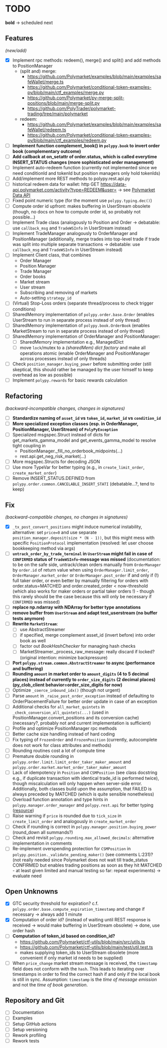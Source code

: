 # TODO

__bold__ -> scheduled next

## Features 
_(new/add)_
- [x] Implement rpc methods: redeem(), merge() and split() and add methods to PositionManager
  - (split and) merge:
    - https://github.com/Polymarket/examples/blob/main/examples/safeWallet/merge.ts
    - https://github.com/Polymarket/conditional-token-examples-py/blob/main/ctf_examples/merge.py
    - https://github.com/Polymarket/py-merge-split-positions/blob/main/merge-split.py
    - https://github.com/PolyTrader/polymarket-trading/tree/main/polymarket
  - redeem:
    - https://github.com/Polymarket/examples/blob/main/examples/safeWallet/redeem.ts
    - https://github.com/Polymarket/conditional-token-examples-py/blob/main/ctf_examples/redeem.py
- [ ] __Implement function complement_book() in `polypy.book` to invert order book (complementary outcome)__
- [ ] __Add callback at on_setattr of order.status, which is called everytime INSERT_STATUS changes (more sophisticated order management)__
- [ ] Implement auto-redeem function (currently not implemented since we need conditionId and tokenId but position managers only hold tokenIds)
- [ ] Add/implement more REST methods to polypy.rest.api.py
- [ ] historical redeem data for wallet: http GET https://data-api.polymarket.com/activity?type=REDEEM&user=<wallet-id> -> see [Polymarket Data API](https://polymarket.notion.site/Polymarket-Data-API-Docs-15fd316c50d58062bf8ee1b4bcf3d461)
- [ ] Fixed point numeric type (for the moment use `polypy.typing.dec()`)
- [ ] Compute order id upfront: makes buffering in UserStream obsolete (though, no docs on how to compute order id, so probably not possible...)
- [ ] Implement Trade class (analogously to Position and Order -> debatable: use `callback_msg` and `TradeWSInfo` in UserStream instead)
- [ ] Implement TradeManager analogously to OrderManager and PositionManager (additionally, merge trades into top-level trade 
if trade was split into multiple separate transactions -> debatable: use `callback_msg` and `TradeWSInfo` in UserStream instead)
- [ ] Implement Client class, that combines
  - Order Manager
  - Position Manager
  - Trade Manager
  - Order books
  - Market stream
  - User stream
  - Subscribing and removing of markets
  - Auto-setting `strategy_id`
- [ ] (Virtual) Stop-Loss orders (separate thread/process to check trigger conditions)
- [ ] SharedMemory implementation of `polypy.order.base.Order` (enables UserStream to run in separate process instead of only thread)
- [ ] SharedMemory implementation of `polypy.book.OrderBook` (enables MarketStream to run in separate process instead of only thread) 
- [ ] SharedMemory implementation of OrderManager and PositionManager:
  - [ ] SharedMemory implementation e.g., ManagedDict 
  - [ ] move `lock`/mutex to a _(sharedMem) dict factory_ and make all operations atomic (enable OrderManager and PositionManager across processes instead of only threads)
- [ ] Check `position_manager.buying_power` before submitting order (still skeptical, this should rather be managed by the user himself to keep overhead as low as possible)
- [ ] Implement `polypy.rewards` for basic rewards calculation

## Refactoring
_(backward-incompatible changes, changes in signatures)_
- [ ] __Standardize naming of `asset_id` vs `token_id`, `market_id` vs `condition_id`__
- [ ] __More specialized exception classes (esp. in OrderManager, PositionManager, UserStream) of `PolyPyException`__
- [ ] Specialized msgspec.Struct instead of dicts for get_markets_gamma_model and get_events_gamma_model to resolve tight coupling in 
  - PositionManager._fill_no_orderbook_midpoints(...)
  - rest.api.get_neg_risk_market(...)
- [ ] More msgspec.Structs for decoding JSON
- [ ] Use more TypeVar for better typing (e.g., in `create_limit_order`, `create_market_order`)
- [ ] Remove INSERT_STATUS.DEFINED from `polypy.order.common.CANCELABLE_INSERT_STATI` (debatable...?, tend to keep)

## Fix
_(backward-compatible changes, no changes in signatures)_
- [x] `_tx_post_convert_positions` might induce numerical instability, alternative: set `price=0` and use separate `position_manager.deposit(size * (N - 1))`,
but this might mess with specific `PositionProtocol` implementation (resolved: let user choose bookkeeping method via args)
- [ ] __`untrack_order_by_trade_terminal` in `UserStream` might fail in case of `CONFIRMED` status of `TradeWSInfo`-message was missed__
  (documentation: to be on the safe side, untrack/clean orders manually from `OrderManager` by `order.id` of return value when using
  `OrderManager.limit_order`, `OrderManager.market_order` or `OrderManager.post_order` if and only if (!) full taker order, 
  or even better by manually filtering for orders with order.status=MATCHED and 
  order.created_order < now-threshold (which also works for maker orders or partial taker orders !) - though this rarely should be the case because 
  this will only be necessary if `CONFIRMED` was missed)
- [ ] __replace np.ndarray with NDArray for better type annotations__
- [ ] __remove buffer from `UserStream` and adapt test_userstream (no buffer tests anymore)__
- [ ] __Rewrite `MarketStream`__: 
  - [ ] use AbstractStreamer
  - [ ] if specified, merge complement asset_id (invert before) into order book as well
  - [ ] factor out _BookHashChecker_ for managing hash checks
  - [ ] MarketStreamer._process_raw_message: really discard if locked? (original intention: minimize backpressure)
- [ ] __Port `polypy.stream.common.AbstractStreamer` to async (performance and buffering)__
- [ ] __Rounding `amount` in market order to `amount_digits` (4 to 5 decimal places) instead of currently to `order_size_digits` (2 decimal places) (py_clob_client behavior=order_size_digits for now)__
- [ ] Optimize `_coerce_inbound_idx()` (though not urgent)
- [ ] Parse `amount` in `_raise_post_order_exception` instead of defaulting to OrderPlacementFailure for better order update in case of an exception
- [ ] Additional checks for `all_market_quintets` in `_check_conversion_all_quintets(...)` (used in PositionManager.convert_positions and its conversion cache) (necessary?, probably not and current implementation is sufficient)
- [ ] Profile and optimize PositionManager rpc methods
- [ ] Better cache size handling instead of hard coding
- [ ] Fix typing of `FrozenOrder` and `FrozenPosition` (currently, autocomplete does not work for class attributes and methods)
- [ ] Rounding routines cost a lot of compute time
- [ ] Premature double rounding in `polypy.order.limit.limit_order_taker_maker_amount` and `polypy.order.market.market_order_taker_maker_amount`
- [ ] Lack of idempotency in `Position` and `CSMPosition` (see class docstring e.g., if duplicate transaction with identical trade_id is performed twice), 
though miscalculation will only happen when server-side error.
Additionally, both classes build upon the assumption, that FAILED is always preceded by MATCHED (which is quite sensible nonetheless)
- [ ] Overload function annotation and type hints in `polypy.manager.order_manager` and `polypy.rest.api` for better typing ([resource](https://adamj.eu/tech/2021/05/29/python-type-hints-how-to-use-overload/))
- [ ] Raise warning if `price` is rounded due to `tick_size` in `create_limit_order` and analogously in `create_market_order`
- [ ] Check if rounding is correct in `polypy.manager.position.buying_power` (round_down all summands?)
- [ ] Check and revisit `polypy.rounding.max_allowed_decimals`: alternative implementation in comments
- [ ] Re-implement overspending protection for `CSMPosition` in `polypy.position._validate_pending_maker()` (see comments L:231)? (not really needed since Polymarket does not wait till trade_status CONFIRMED but 
enables trading positions as soon as they hit MATCHED - at least given limited and manual testing so far: repeat experiments) -> evaluate need

## Open Unknowns
- [x] GTC security threshold for expiration? c.f. `polypy.order.base.compute_expiration_timestamp` and change if necessary -> always add 1 minute
- [x] Computation of order id? (instead of waiting until REST response is received -> would make buffering in UserStream obsolete) -> done, use order hash
- [ ] __Computation of token_id based on condition_id?__
  - https://github.com/Polymarket/ctf-utils/blob/main/src/utils.ts
  - https://github.com/Polymarket/ctf-utils/blob/main/test/util.test.ts
  - makes supplying token_ids to UserStream obsolete (more convenient if only market id needs to be supplied)
- [ ] When `price_change` market stream message is received, the `timestamp` field does not conform with the `hash`. This 
leads to iterating over timestamps in order to find the correct hash if and only if the local book is still in sync. Assumption:
`timestamp` is the _time of message emission_ and not the _time of book generation_.

## Repository and Git
- [ ] Documentation
- [ ] Examples
- [ ] Setup GitHub actions
- [ ] Setup versioning
- [ ] Rework profiling
- [ ] Rework tests

